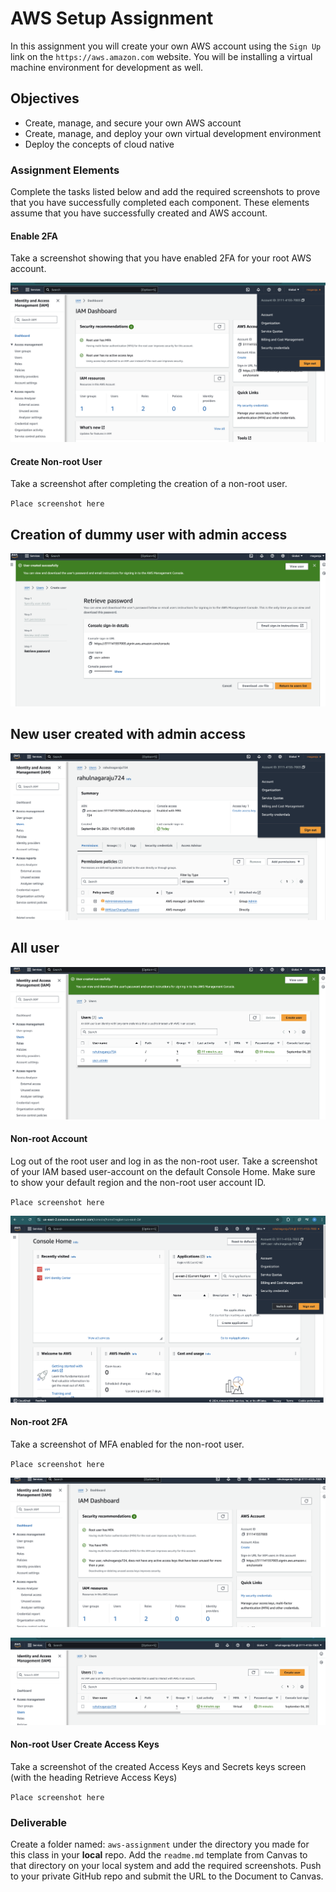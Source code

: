 # AWS Setup Assignment

In this assignment you will create your own AWS account using the `Sign Up` link on the `https://aws.amazon.com` website. You will be installing a virtual machine environment for development as well.

## Objectives 

* Create, manage, and secure your own AWS account
* Create, manage, and deploy your own virtual development environment
* Deploy the concepts of cloud native

### Assignment Elements

Complete the tasks listed below and add the required screenshots to prove that you have successfully completed each component. These elements assume that you have successfully created and AWS account.

#### Enable 2FA

Take a screenshot showing that you have enabled 2FA for your root AWS account.

![alt text](images/root-user-mfa.png)

#### Create Non-root User

Take a screenshot after completing the creation of a non-root user.

`Place screenshot here`

## Creation of dummy user with admin access

![alt text](images/dummy-user-admin.png)

## New user created with admin access

![alt text](images/user.png)

## All user
![alt text](images/all-users.png)

#### Non-root Account

Log out of the root user and log in as the non-root user. Take a screenshot of your IAM based user-account on the default Console Home. Make sure to show your default region and the non-root user account ID.

`Place screenshot here`

![alt text](images/non-root-account.png)

#### Non-root 2FA

Take a screenshot of MFA enabled for the non-root user.

`Place screenshot here`

![alt text](images/non-root-account-mfa-1.png)

![alt text](images/non-root-account-mfa-2.png)

#### Non-root User Create Access Keys

Take a screenshot of the created Access Keys and Secrets keys screen (with the heading Retrieve Access Keys)

`Place screenshot here`

### Deliverable

Create a folder named: `aws-assignment` under the directory you made for this class in your **local** repo. Add the `readme.md` template from Canvas to that directory on your local system and add the required screenshots.  Push to your private GitHub repo and submit the URL to the Document to Canvas.